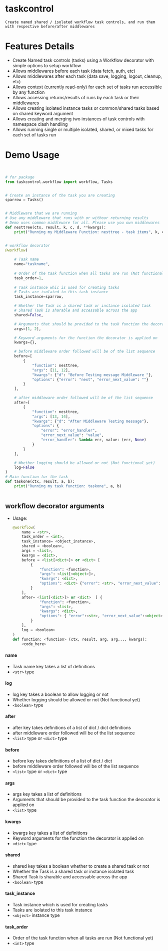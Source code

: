 # taskcontrol
    Create named shared / isolated workflow task controls, and run them with respective before/after middlewares


# Features Details

* Create Named task controls (tasks) using a Workflow decorator with simple options to setup workflow
* Allows middlewares before each task (data fetch, auth, etc)
* Allows middlewares after each task (data save, logging, logout, cleanup, etc)
* Allows context (currently read-only) for each set of tasks run accessible by any function
* Allows accessing returns/results of runs by each task or their middlewares
* Allows creating isolated instance tasks or common/shared tasks based on shared keyword argument
* Allows creating and merging two instances of task controls with namespace clash handling
* Allows running single or multiple isolated, shared, or mixed tasks for each set of tasks run
<!-- * In-Development: Allows creating, registering, and using a set of task controls as a plugin -->
<!-- * In-Development: Allows  -->

<!-- # Feature Details -->

# Demo Usage

```python


# for package
from taskcontrol.workflow import workflow, Tasks


# Create an instance of the task you are creating
sparrow = Tasks()


# Middleware that we are running
# Use any middleware that runs with or withour returning results
# Demo uses common middleware for all. Please use you own middlewares
def nesttree(ctx, result, k, c, d, **kwargs):
    print("Running my Middleware Function: nesttree - task items", k, c, d, kwargs)


# workflow decorator
@workflow(
    
    # Task name
    name="taskname",
    
    # Order of the task function when all tasks are run (Not functional yet)
    task_order=1,
    
    # Task instance whic is used for creating tasks
    # Tasks are isolated to this task instance
    task_instance=sparrow,

    # Whether the Task is a shared task or instance isolated task
    # Shared Task is sharable and accessable across the app
    shared=False,

    # Arguments that should be provided to the task function the decorator is applied on
    args=[1, 2],

    # Keyword arguments for the function the decorator is applied on
    kwargs={},

    # before middleware order followed will be of the list sequence
    before=[
        {
            "function": nesttree,
            "args": [11, 12],
            "kwargs": {"d": "Before Testing message Middleware "},
            "options": {"error": "next", "error_next_value": ""}
        }
    ],

    # after middleware order followed will be of the list sequence
    after=[
        {
            "function": nesttree,
            "args": [13, 14],
            "kwargs": {"d": "After Middleware Testing message"},
            "options": {
                "error": "error_handler",
                "error_next_value": "value",
                "error_handler": lambda err, value: (err, None)
            }
        }
    ],

    # Whether logging should be allowed or not (Not functional yet)
    log=False
)
# Main function for the task
def taskone(ctx, result, a, b):
    print("Running my task function: taskone", a, b)



```

## workflow decorator arguments
* Usage:
    ```python
    @workflow(
        name = <str>,
        task_order = <int>,
        task_instance= <object_instance>,
        shared = <boolean>,
        args = <list>,
        kwargs = <dict>,
        before = <list[<dict>]> or <dict> [
            {
                "function": <function>,
                "args": <list[<object>]>,
                "kwargs": <dict>,
                "options": <dict> {"error": <str>, "error_next_value": <object> or <any>}
            }
        ],
        after= <list[<dict>]> or <dict>  [ {
                "function": <function>,
                "args": <list>,
                "kwargs": <dict>,
                "options": { "error":<str>, "error_next_value":<object> or <any>, "error_handler":<function>}
            }
        ],
        log = <boolean>
    )
    def function: <function> (ctx, result, arg, arg..., kwargs):
        <code_here>
    ```

#### name
* Task name key takes a list of definitions
* `<str>` type


#### log
* log key takes a boolean to allow logging or not
* Whether logging should be allowed or not (Not functional yet)
* `<boolean>` type


#### after
* after key takes definitions of a list of dict / dict definitions
* after middleware order followed will be of the list sequence
* `<list>` type or `<dict>` type


#### before
* before key takes definitions of a list of dict / dict
* before middleware order followed will be of the list sequence
* `<list>` type or `<dict>` type


#### args
* args key takes a list of definitions
* Arguments that should be provided to the task function the decorator is applied on
* `<list>` type


#### kwargs
* kwargs key takes a list of definitions
* Keyword arguments for the function the decorator is applied on
* `<dict>` type


#### shared
* shared key takes a boolean whether to create a shared task or not
* Whether the Task is a shared task or instance isolated task
* Shared Task is sharable and accessable across the app
* `<boolean>` type


#### task_instance
* Task instance which is used for creating tasks
* Tasks are isolated to this task instance
* `<object>` instance type


#### task_order
* Order of the task function when all tasks are run (Not functional yet)
* `<int>` type

